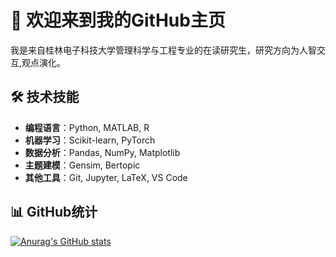 # 👋 欢迎来到我的GitHub主页

我是来自桂林电子科技大学管理科学与工程专业的在读研究生，研究方向为人智交互,观点演化。

## 🛠️ 技术技能
- **编程语言**：Python, MATLAB, R
- **机器学习**：Scikit-learn, PyTorch
- **数据分析**：Pandas, NumPy, Matplotlib
- **主题建模**：Gensim, Bertopic
- **其他工具**：Git, Jupyter, LaTeX, VS Code

## 📊 GitHub统计
[![Anurag's GitHub stats](https://github-readme-stats.vercel.app/api?username=Decade-rider)](https://github.com/Decade-rider/github-readme-stats)

